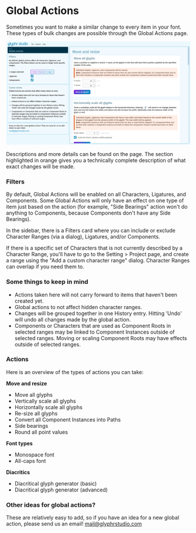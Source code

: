 # Global Actions

Sometimes you want to make a similar change to every item in your font. These types of bulk changes are possible through the Global Actions page.

![Global Actions page](../img/page_global-actions.png)

Descriptions and more details can be found on the page. The section highlighted in orange gives you a technically complete description of what exact changes will be made.

### Filters

By default, Global Actions will be enabled on all Characters, Ligatures, and Components. Some Global Actions will only have an effect on one type of item just based on the action (for example, "Side Bearings" action won't do anything to Components, because Components don't have any Side Bearings).

In the sidebar, there is a Filters card where you can include or exclude Character Ranges (via a dialog), Ligatures, and/or Components.

If there is a specific set of Characters that is not currently described by a Character Range, you'll have to go to the Setting > Project page, and create a range using the "Add a custom character range" dialog. Character Ranges can overlap if you need them to.

### Some things to keep in mind

- Actions taken here will not carry forward to items that haven't been created yet.
- Global actions to not affect hidden character ranges.
- Changes will be grouped together in one History entry. Hitting 'Undo' will undo all changes made by the global action.
- Components or Characters that are used as Component Roots in selected ranges may be linked to Component Instances outside of selected ranges. Moving or scaling Component Roots may have effects outside of selected ranges.

### Actions

Here is an overview of the types of actions you can take:

**Move and resize**

- Move all glyphs
- Vertically scale all glyphs
- Horizontally scale all glyphs
- Re-size all glyphs
- Convert all Component Instances into Paths
- Side bearings
- Round all point values

**Font types**

- Monospace font
- All-caps font

**Diacritics**

- Diacritical glyph generator (basic)
- Diacritical glyph generator (advanced)

### Other ideas for global actions?

These are relatively easy to add, so if you have an idea for a new global action, please send us an email! [mail@glyphrstudio.com](mailto:mail@glyphrstudio.com)
